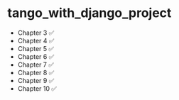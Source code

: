 # tango_with_django_project
- Chapter 3 ✅
- Chapter 4 ✅
- Chapter 5 ✅
- Chapter 6 ✅
- Chapter 7 ✅
- Chapter 8 ✅
- Chapter 9 ✅
- Chapter 10 ✅